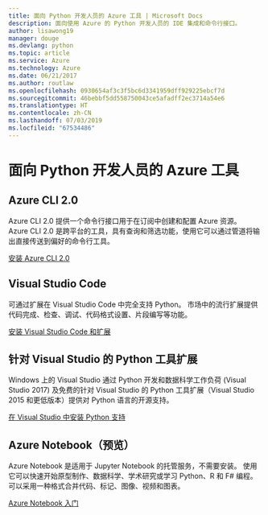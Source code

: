 ```yaml
---
title: 面向 Python 开发人员的 Azure 工具 | Microsoft Docs
description: 面向使用 Azure 的 Python 开发人员的 IDE 集成和命令行接口。
author: lisawong19
manager: douge
ms.devlang: python
ms.topic: article
ms.service: Azure
ms.technology: Azure
ms.date: 06/21/2017
ms.author: routlaw
ms.openlocfilehash: 0930654af3c3f5bc6d3341959dff929225ebcf7d
ms.sourcegitcommit: 46bebbf5dd558750043ce5afadff2ec3714a54e6
ms.translationtype: HT
ms.contentlocale: zh-CN
ms.lasthandoff: 07/03/2019
ms.locfileid: "67534486"
---
```

# <a name="azure-tools-for-python-developers"></a>面向 Python 开发人员的 Azure 工具

## <a name="azure-cli-20"></a>Azure CLI 2.0

Azure CLI 2.0 提供一个命令行接口用于在订阅中创建和配置 Azure 资源。 Azure CLI 2.0 是跨平台的工具，具有查询和筛选功能，使用它可以通过管道将输出直接传送到偏好的命令行工具。 

[安装 Azure CLI 2.0](https://docs.microsoft.com/cli/azure/install-azure-cli)

## <a name="visual-studio-code"></a>Visual Studio Code
可通过扩展在 Visual Studio Code 中完全支持 Python。 市场中的流行扩展提供代码完成、检查、调试、代码格式设置、片段编写等功能。

[安装 Visual Studio Code 和扩展](https://code.visualstudio.com/docs/languages/python)

## <a name="python-tools-for-visual-studio-extension"></a>针对 Visual Studio 的 Python 工具扩展
Windows 上的 Visual Studio 通过 Python 开发和数据科学工作负荷 (Visual Studio 2017) 及免费的针对 Visual Studio 的 Python 工具扩展（Visual Studio 2015 和更低版本）提供对 Python 语言的开源支持。 

[在 Visual Studio 中安装 Python 支持](https://docs.microsoft.com/visualstudio/python/installation)

## <a name="azure-notebooks-preview"></a>Azure Notebook（预览）
Azure Notebook 是适用于 Jupyter Notebook 的托管服务，不需要安装。 使用它可以快速开始原型制作、数据科学、学术研究或学习 Python、R 和 F# 编程。 可以采用一种格式合并代码、标记、图像、视频和图表。

[Azure Notebook 入门](https://notebooks.azure.com/)
